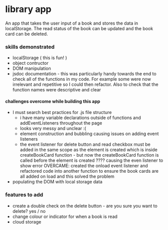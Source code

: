 # library app

An app that takes the user input of a book and stores the data in localStorage. The read status of the book can be updated and the book card can be deleted. 

### skills demonstrated
- localStorage ( this is fun! )
- object contructor
- DOM manipulation 
- jsdoc documentation - this was particularly handy towards the end to check all of the functions in my code. For example some were now irrelevant and repetitive so I could then refactor. Also to check that the function names were descriptive and clear

#### challenges overcome while building this app 
- I must search best practices for .js file structure
    - i have many variable declarations outside of functions and addEventListeners throughout the page
    - looks very messy and unclear :( 
    - element construction and bubbling causing issues on adding event listeners 
    - the event listener for delete button and read checkbox must be added in the same scope as the element is created which is inside createBookCard function - but now the createBookCard function is called before the element is created ???? causing the even listener to show error 
    OVERCAME: created the onload event listener and refactored code into another function to ensure the book cards are all added on load and this solved the problem 
- populating the DOM with local storage data 


### features to add 
- create a double check on the delete button - are you sure you want to delete? yes / no
- change colour or indicator for when a book is read 
- cloud storage 
